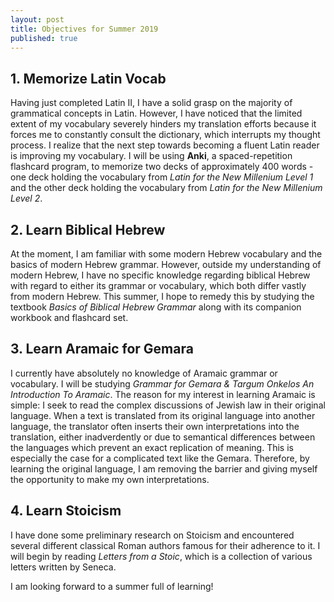 ```yaml
---
layout: post
title: Objectives for Summer 2019
published: true
---
```

## 1. Memorize Latin Vocab
Having just completed Latin II, I have a solid grasp on the majority of grammatical concepts in Latin. However, I have noticed that the limited extent of my vocabulary severely hinders my translation efforts because it forces me to constantly consult the dictionary, which interrupts my thought process. I realize that the next step towards becoming a fluent Latin reader is improving my vocabulary. I will be using __Anki__, a spaced-repetition flashcard program, to memorize two decks of approximately 400 words - one deck holding the vocabulary from *Latin for the New Millenium Level 1* and the other deck holding the vocabulary from *Latin for the New Millenium Level 2*.
## 2. Learn Biblical Hebrew
At the moment, I am familiar with some modern Hebrew vocabulary and the basics of modern Hebrew grammar. However, outside my understanding of modern Hebrew, I have no specific knowledge regarding biblical Hebrew with regard to either its grammar or vocabulary, which both differ vastly from modern Hebrew. This summer, I hope to remedy this by studying the textbook *Basics of Biblical Hebrew Grammar* along with its companion workbook and flashcard set.
## 3. Learn Aramaic for Gemara
I currently have absolutely no knowledge of Aramaic grammar or vocabulary. I will be studying *Grammar for Gemara & Targum Onkelos An Introduction To Aramaic*. The reason for my interest in learning Aramaic is simple: I seek to read the complex discussions of Jewish law in their original language. When a text is translated from its original language into another language, the translator often inserts their own interpretations into the translation, either inadverdently or due to semantical differences between the languages which prevent an exact replication of meaning. This is especially the case for a complicated text like the Gemara. Therefore, by learning the original language, I am removing the barrier and giving myself the opportunity to make my own interpretations.
## 4. Learn Stoicism
I have done some preliminary research on Stoicism and encountered several different classical Roman authors famous for their adherence to it. I will begin by reading *Letters from a Stoic*, which is a collection of various letters written by Seneca.

I am looking forward to a summer full of learning!